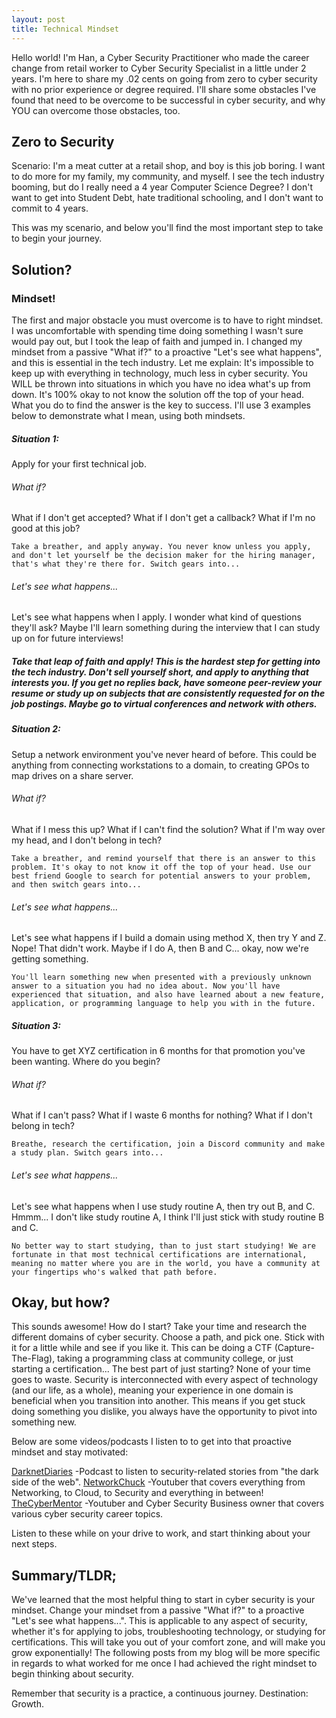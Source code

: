 ```yaml
---
layout: post
title: Technical Mindset
---
```


Hello world! I'm Han, a Cyber Security Practitioner who made the career change from  retail worker to Cyber Security Specialist in a little under 2 years. I'm here to share my .02 cents on going from zero to cyber security with no prior experience or degree required. I'll share some obstacles I've found that need to be overcome to be successful in cyber security, and why YOU can overcome those obstacles, too.


## Zero to Security
Scenario: I'm a meat cutter at a retail shop, and boy is this job boring. I want to do more for my family, my community, and myself. I see the tech industry booming, but do I really need a 4 year Computer Science Degree? I don't want to get into Student Debt, hate traditional schooling, and I don't want to commit to 4 years.

This was my scenario, and below you'll find the most important step to take to begin your journey.

## Solution?
### Mindset!
The first and major obstacle you must overcome is to have to right mindset. I was uncomfortable with spending time doing something I wasn't sure would pay out, but I took the leap of faith and jumped in. I changed my mindset from a passive "What if?" to a proactive "Let's see what happens", and this is essential in the tech industry. Let me explain: It's impossible to keep up with everything in technology, much less in cyber security. You WILL be thrown into situations in which you have no idea what's up from down. It's 100% okay to not know the solution off the top of your head. What you do to find the answer is the key to success. I'll use 3 examples below to demonstrate what I mean, using both mindsets.


##### Situation 1:
Apply for your first technical job.

###### What if?
What if I don't get accepted? What if I don't get a callback? What if I'm no good at this job?
```
Take a breather, and apply anyway. You never know unless you apply, and don't let yourself be the decision maker for the hiring manager, that's what they're there for. Switch gears into...
```
###### Let's see what happens...
Let's see what happens when I apply. I wonder what kind of questions they'll ask? Maybe I'll learn something during the interview that I can study up on for future interviews!

##### Take that leap of faith and apply! This is the hardest step for getting into the tech industry. Don't sell yourself short, and apply to anything that interests you. If you get no replies back, have someone peer-review your resume or study up on subjects that are consistently requested for on the job postings. Maybe go to virtual conferences and network with others. 

##### Situation 2:
Setup a network environment you've never heard of before. This could be anything from connecting workstations to a domain, to creating GPOs to map drives on a share server.

###### What if?
What if I mess this up? What if I can't find the solution? What if I'm way over my head, and I don't belong in tech?
```
Take a breather, and remind yourself that there is an answer to this problem. It's okay to not know it off the top of your head. Use our best friend Google to search for potential answers to your problem, and then switch gears into...
```
###### Let's see what happens...
Let's see what happens if I build a domain using method X, then try Y and Z. Nope! That didn't work. Maybe if I do A, then B and C... okay, now we're getting something. 
```
You'll learn something new when presented with a previously unknown answer to a situation you had no idea about. Now you'll have experienced that situation, and also have learned about a new feature, application, or programming language to help you with in the future. 
```
##### Situation 3:
You have to get XYZ certification in 6 months for that promotion you've been wanting. Where do you begin?

###### What if?
What if I can't pass? What if I waste 6 months for nothing? What if I don't belong in tech?
```
Breathe, research the certification, join a Discord community and make a study plan. Switch gears into...
```
###### Let's see what happens...
Let's see what happens when I use study routine A, then try out B, and C. Hmmm... I don't like study routine A, I think I'll just stick with study routine B and C. 
```
No better way to start studying, than to just start studying! We are fortunate in that most technical certifications are international, meaning no matter where you are in the world, you have a community at your fingertips who's walked that path before. 
```
## Okay, but how?
This sounds awesome! How do I start? Take your time and research the different domains of cyber security. Choose a path, and pick one. Stick with it for a little while and see if you like it. This can be doing a CTF (Capture-The-Flag), taking a programming class at community college, or just starting a certification... The best part of just starting? None of your time goes to waste. Security is interconnected with every aspect of technology (and our life, as a whole), meaning your experience in one domain is beneficial when you transition into another. This means if you get stuck doing something you dislike, you always have the opportunity to pivot into something new. 

Below are some videos/podcasts I listen to to get into that proactive mindset and stay motivated:

[DarknetDiaries](https://darknetdiaries.com/) -Podcast to listen to security-related stories from "the dark side of the web".
[NetworkChuck](https://networkchuck.com/) -Youtuber that covers everything from Networking, to Cloud, to Security and everything in between! 
[TheCyberMentor](https://www.thecybermentor.com/) -Youtuber and Cyber Security Business owner that covers various cyber security career topics.

Listen to these while on your drive to work, and start thinking about your next steps.

## Summary/TLDR;
We've learned that the most helpful thing to start in cyber security is your mindset. Change your mindset from a passive "What if?" to a proactive "Let's see what happens...". This is applicable to any aspect of security, whether it's for applying to jobs, troubleshooting technology, or studying for certifications. This will take you out of your comfort zone, and will make you grow exponentially! The following posts from my blog will be more specific in regards to what worked for me once I had achieved the right mindset to begin thinking about security.

Remember that security is a practice, a continuous journey. Destination: Growth. 

